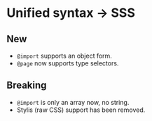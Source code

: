 # Unified syntax -> SSS

## New

- `@import` supports an object form.
- `@page` now supports type selectors.

## Breaking

- `@import` is only an array now, no string.
- Stylis (raw CSS) support has been removed.
